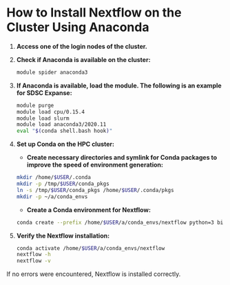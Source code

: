 # How to Install Nextflow on the Cluster Using Anaconda

1. **Access one of the login nodes of the cluster.**

2. **Check if Anaconda is available on the cluster:**
    ```bash
    module spider anaconda3
    ```

3. **If Anaconda is available, load the module. The following is an example for SDSC Expanse:**
    ```bash
    module purge
    module load cpu/0.15.4
    module load slurm
    module load anaconda3/2020.11
    eval "$(conda shell.bash hook)"
    ```

4. **Set up Conda on the HPC cluster:**
   - **Create necessary directories and symlink for Conda packages to improve the speed of environment generation:**
    ```bash
    mkdir /home/$USER/.conda
    mkdir -p /tmp/$USER/conda_pkgs
    ln -s /tmp/$USER/conda_pkgs /home/$USER/.conda/pkgs
    mkdir -p ~/a/conda_envs
    ```
   - **Create a Conda environment for Nextflow:**
    ```bash
    conda create --prefix /home/$USER/a/conda_envs/nextflow python=3 bioconda::nextflow -y
    ```

5. **Verify the Nextflow installation:**
    ```bash
    conda activate /home/$USER/a/conda_envs/nextflow
    nextflow -h
    nextflow -v
    ```

If no errors were encountered, Nextflow is installed correctly.